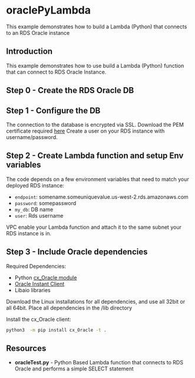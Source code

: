# oraclePyLambda

This example demonstrates how to build a Lambda (Python) that connects to an RDS Oracle instance

## Introduction

This example demonstrates how to use build a Lambda (Python) function that can connect to RDS Oracle Instance.

## Step 0 - Create the RDS Oracle DB

## Step 1 - Configure the DB

The connection to the database is encrypted via SSL. Download the PEM certificate required [here](http://docs.aws.amazon.com/AmazonRDS/latest/UserGuide/UsingWithRDS.SSL.html)
Create a user on your RDS instance with username/password.

## Step 2 - Create Lambda function and setup Env variables

The code depends on a few environment variables that need to match your deployed RDS instance:

- `endpoint`: somename.someuniquevalue.us-west-2.rds.amazonaws.com
- `password`: somepassword
- `my_db`: DB name
- `user`: Rds username

VPC enable your Lambda function and attach it to the same subnet your RDS instance is in.

## Step 3 - Include Oracle dependencies

Required Dependencies:

- Python [cx_Oracle module](http://cx-oracle.readthedocs.io/en/latest/installation.html)
- [Oracle Instant Client](https://oracle.github.io/odpi/doc/installation.html#linux)
- Libaio libraries

Download the Linux installations for all dependencies, and use all 32bit or all 64bit.
Place all dependencies in the /lib directory

Install the cx_Oracle client:

```bash
python3  -m pip install cx_Oracle -t .
```

## Resources

- **oracleTest.py** - Python Based Lambda function that connects to RDS Oracle and performs a simple SELECT statement
